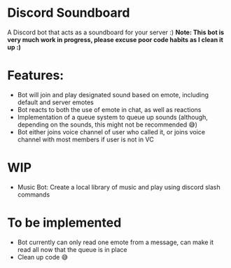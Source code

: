 # Discord Soundboard
A Discord bot that acts as a soundboard for your server :)
**Note: This bot is very much work in progress, please excuse poor code habits as I clean it up :)**

# Features:
- Bot will join and play designated sound based on emote, including default and server emotes
- Bot reacts to both the use of emote in chat, as well as reactions
- Implementation of a queue system to queue up sounds (although, depending on the sounds, this might not be recommended 😅)
- Bot either joins voice channel of user who called it, or joins voice channel with most members if user is not in VC

# WIP
- Music Bot: Create a local library of music and play using discord slash commands

# To be implemented
- Bot currently can only read one emote from a message, can make it read all now that the queue is in place
- Clean up code 😅
